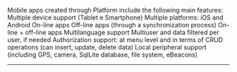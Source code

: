 Mobile apps created through Platform include the following main features:
Multiple device support (Tablet e Smartphone) 
Multiple platforms: iOS and Android
On-line apps
Off-line apps (through a synchronization process)
On-line + off-line apps
Multilanguage support
Multiuser and data filtered per user, if needed
Authorization support: at menu level and in terms of CRUD operations (can insert, update, delete data)
Local peripheral support (including GPS, camera, SqlLite database, file system, eBeacons)


                

---


